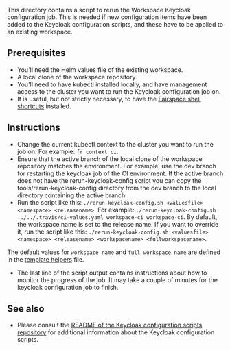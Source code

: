 This directory contains a script to rerun the Workspace Keycloak configuration
job. This is needed if new configuration items have been added to the
Keycloak configuration scripts, and these have to be applied to an existing workspace.

## Prerequisites

- You'll need the Helm values file of the existing workspace.
- A local clone of the workspace repository.
- You'll need to have kubectl installed locally, and have management access to the
  cluster you want to run the Keycloak configuration job on.
- It is useful, but not strictly necessary, to have the [Fairspace shell shortcuts](https://github.com/fairspace/fr-shortcuts)
  installed.

## Instructions

- Change the current kubectl context to the cluster you want to run the job on. For example:
  `fr context ci`.
- Ensure that the active branch of the local clone of the workspace repository matches the
  environment. For example, use the dev branch for restarting the keycloak job of the CI environment.
  If the active branch does not have the rerun-keycloak-config script you can copy the
  tools/rerun-keycloak-config directory from the dev branch to the local directory containing the active
  branch.
- Run the script like this: `./rerun-keycloak-config.sh <valuesfile> <namespace> <releasename>`. For example:
  `./rerun-keycloak-config.sh ../../.travis/ci-values.yaml workspace-ci workspace-ci`.
  By default, the workspace name is set to the release name. If you want to override it, run
  the script like this: `./rerun-keycloak-config.sh <valuesfile> <namespace> <releasename> <workspacename> <fullworkspacename>`.
  
The default values for `workspace name` and `full workspace name` are defined in the [template helpers](https://github.com/fairspace/workspace/blob/dev/charts/workspace/templates/_helpers.tpl) file.
- The last line of the script output contains instructions about how to monitor the progress
  of the job. It may take a couple of minutes for the keycloak configuration job to finish.

## See also

- Please consult the [README of the Keycloak configuration scripts repository](https://github.com/thehyve/fairspace-keycloak-configuration)
  for additional information about the Keycloak configuration scripts.
